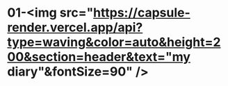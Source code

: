 # 01-<img src="https://capsule-render.vercel.app/api?type=waving&color=auto&height=200&section=header&text="my diary"&fontSize=90" />
